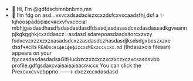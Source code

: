 - 👋 Hi, I’m @gdfdscbmnbnbmn,mn
- 🌱 I’m fdg on asd...vxvcadsadaciszxcxzdsfcxvxcаadsfhj,dsf a ✨ kjhoospadвфівсчяcxvfvxcecial mbhjgasdasdhasdfsdasdasdasdfdsasdjasdasasdcxzdasdassadkgvмаппрjkgkgghkjcxzddascz✨asdasd sdarepoasdasdsitorcxzvzy fsdxcvzxzzxzxzxasadsdcxzzasdasdczhasdasdjksdsdgxbeszxzxe dssfчясits `READxcвіфвіфвфіzcxzMExzccvcxx.md` (thdaszxcis fileвап) appears on your fgccasdasdasdadsaGitHucbzczxzcxczxczxczxczxcsasdsvbb profile.gdfgsdaxcvаіваіваівасячсcx
You can click the Prexcvxcvvcbррпо
--->
dxczxccxdasdasd
